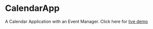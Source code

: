 # CalendarApp
A Calendar Application with an Event Manager. Click here for [live demo](https://mycalendarapp.netlify.app/)
